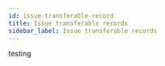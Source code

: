 ```yaml
---
id: issue-transferable-record
title: Issue transferable records
sidebar_label: Issue transferable records
---
```


testing